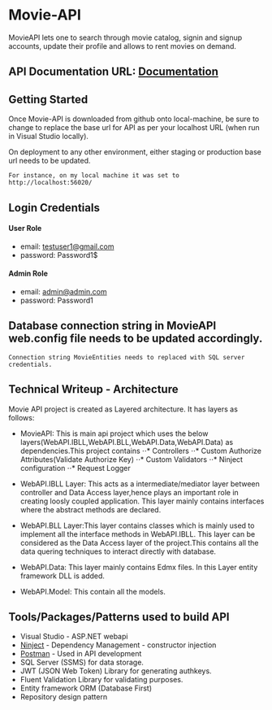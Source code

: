 # Movie-API

MovieAPI lets one to search through movie catalog, signin and signup accounts, update their profile and allows to rent movies on demand.

## API Documentation URL: [Documentation](https://documenter.getpostman.com/view/3412451/movieapi/7Ln9hd1#93f569de-2ba8-ccd2-dde5-3726fcafb525)

## Getting Started

Once Movie-API is downloaded from github onto local-machine, be sure to change to replace the base url for API as per your localhost URL (when run in Visual Studio locally).

On deployment to any other environment, either staging or production base url needs to be updated.
```
For instance, on my local machine it was set to http://localhost:56020/
```

## Login Credentials

#### User Role 
* email: testuser1@gmail.com
* password: Password1$

#### Admin Role
* email: admin@admin.com
* password: Password1

## Database connection string in MovieAPI web.config file needs to be updated accordingly.
```
Connection string MovieEntities needs to replaced with SQL server credentials.
```

## Technical Writeup - Architecture

Movie API project is created as Layered architecture. It has layers as follows:

* MovieAPI: This is main api project which uses the below layers(WebAPI.IBLL,WebAPI.BLL,WebAPI.Data,WebAPI.Data) as dependencies.This project contains 
   ⋅⋅* Controllers
   ⋅⋅* Custom Authorize Attributes(Validate Authorize Key)
   ⋅⋅* Custom Validators
   ⋅⋅* Ninject configuration
   ⋅⋅* Request Logger
* WebAPI.IBLL Layer: This acts as a intermediate/mediator layer between controller and Data Access layer,hence plays an important role in creating loosly coupled application.
This layer mainly contains interfaces  where the abstract methods are declared.

* WebAPI.BLL Layer:This layer contains classes which is mainly used to implement all the interface methods in WebAPI.IBLL.
This layer can be considered as the Data Access layer of the project.This contains all the data quering techniques to interact directly with database.

* WebAPI.Data: This layer mainly contains Edmx files. In this Layer entity framework DLL is added.

* WebAPI.Model: This contain all the models.
 


## Tools/Packages/Patterns used to build API

* Visual Studio - ASP.NET webapi
* [Ninject](http://www.ninject.org/) -  Dependency Management - constructor injection
* [Postman](https://www.getpostman.com/) - Used in API development
* SQL Server (SSMS) for data storage.
* JWT (JSON Web Token) Library for generating authkeys.
* Fluent Validation Library for validating purposes.
* Entity framework ORM (Database First)
* Repository design pattern




